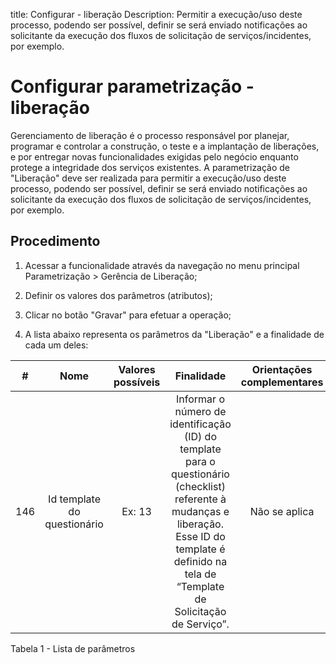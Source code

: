 title: Configurar - liberação
Description: Permitir a execução/uso deste processo, podendo ser possível, definir se será enviado notificações ao solicitante da execução dos fluxos de solicitação de serviços/incidentes, por exemplo.
# Configurar parametrização - liberação

Gerenciamento de liberação é o processo responsável por planejar, programar e
controlar a construção, o teste e a implantação de liberações, e por entregar
novas funcionalidades exigidas pelo negócio enquanto protege a integridade dos
serviços existentes. A parametrização de "Liberação" deve ser realizada para
permitir a execução/uso deste processo, podendo ser possível, definir se será
enviado notificações ao solicitante da execução dos fluxos de solicitação de
serviços/incidentes, por exemplo.

Procedimento
----------------

1.  Acessar a funcionalidade através da navegação no menu principal
    Parametrização \> Gerência de Liberação;

2.  Definir os valores dos parâmetros (atributos);

3.  Clicar no botão "Gravar" para efetuar a operação;

4.  A lista abaixo representa os parâmetros da "Liberação" e a finalidade de
    cada um deles:

|  #  |                                     Nome                                    | Valores possíveis |                                                                                               Finalidade                                                                                              | Orientações complementares |
|:---:|:---------------------------------------------------------------------------:|:-----------------:|:-----------------------------------------------------------------------------------------------------------------------------------------------------------------------------------------------------:|:--------------------------:|
| 146 |                         Id template do questionário                         |       Ex: 13      | Informar o número de identificação (ID) do template para o questionário (checklist) referente à mudanças e liberação. Esse ID do template é definido na tela de “Template de Solicitação de Serviço”. |        Não se aplica       |



Tabela 1 - Lista de parâmetros

<!-- !!! tip "About"

    <b>Product/Version:</b> CITSmart | 9.00 &nbsp;&nbsp;
    <b>Updated:</b>01/18/2021 – Anna Martins


